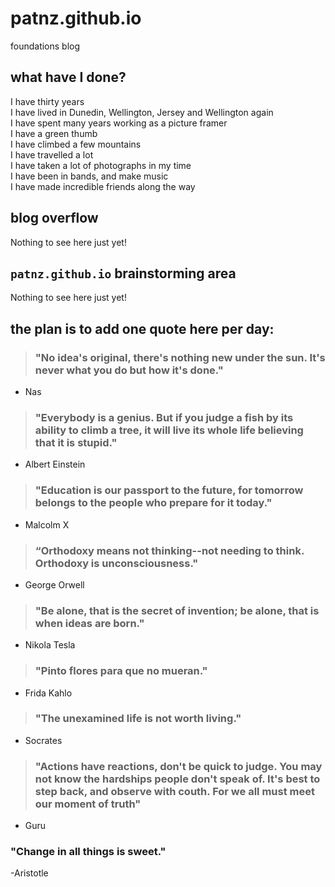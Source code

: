 # patnz.github.io
foundations blog

## what have I done?
I have thirty years\
I have lived in Dunedin, Wellington, Jersey and Wellington again\
I have spent many years working as a picture framer\
I have a green thumb\
I have climbed a few mountains\
I have travelled a lot\
I have taken a lot of photographs in my time\
I have been in bands, and make music\
I have made incredible friends along the way

## blog overflow

Nothing to see here just yet!

## `patnz.github.io` brainstorming area

Nothing to see here just yet!

## the plan is to add one quote here per day:
  
  
> ### "No idea's original, there's nothing new under the sun. It's never what you do but how it's done."
- Nas
  
> ### "Everybody is a genius. But if you judge a fish by its ability to climb a tree, it will live its whole life believing that it is stupid."
- Albert Einstein
  
> ### "Education is our passport to the future, for tomorrow belongs to the people who prepare for it today."
- Malcolm X
  
> ### “Orthodoxy means not thinking--not needing to think. Orthodoxy is unconsciousness."
- George Orwell
  
> ### "Be alone, that is the secret of invention; be alone, that is when ideas are born."
- Nikola Tesla
  
> ### "Pinto flores para que no mueran."
- Frida Kahlo
  
> ### "The unexamined life is not worth living."
- Socrates
  
> ### "Actions have reactions, don't be quick to judge. You may not know the hardships people don't speak of. It's best to step back, and observe with couth. For we all must meet our moment of truth"
- Guru

### "Change in all things is sweet."
-Aristotle
